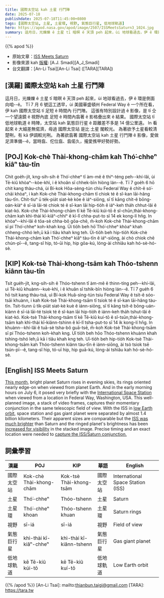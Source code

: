 ```yaml
---
title: 國際太空站 kah 土星 行鬥陣
date: 2025-07-18
publishdate: 2025-07-18T11:45:00+0800
tags: [國際太空站, 土星, 土星環, 視野, 氣態巨行星, 低地球軌道]
hero: https://apod.nasa.gov/apod/image/2507/ISSMeetsSaturn3_1024.jpg
summary: 這月日，光爍爍 ê 土星 tī 暗暝 ê 天頂 peh 起來，ùi 地球看過去，伊 ê 環是側面向咱--ê。
---
```


{{% apod %}}

- 原始文章：[ISS Meets Saturn](https://apod.nasa.gov/apod/ap250718.html)
- 影像來源 kah [版權][Copyright]: [A.J. Smadi][A_J_Smadi]
- 台文翻譯：[An-Li Tsai][An-Li Tsai] ([TARA][TARA])


## [漢羅] 國際太空站 kah 土星 行鬥陣

這月日，光爍爍 ê 土星 tī 暗暝 ê 天頂 peh 起來，ùi 地球看過去，伊 ê 環是側面向咱--ê。
Tī 7 月 6 號這工透早，ùi 美國華盛頓州 Federal Way ê 一个所在看，伊 kah 國際太空站 tī 足短 ê 時間內 行鬥陣。
這張有特別設計過 ê 影像，是 tī 仝一个望遠鏡 ê 視野內底 足短 ê 時間內翕著 ê 影格疊出來 ê 結果。
國際太空站 tī 低地球軌道 ê 時陣，太空站 kah 氣態巨行星 ê 距離差不多是 14 億公里遠。
In 看起來 ê 大細差無偌濟，毋過 國際太空站 是比 土星 閣較光。
為著欲予土星看較清楚咧，有 kā 伊調較光咧。
為著欲翕著 國際太空站 kah 土星 行鬥陣 ê 影像，愛做足濟準備--ê，當時翕、佗位翕、翕偌久，攏愛撨甲好勢好勢。

<!--
## [中文] 國際太空站與土星相遇

本月，明亮的土星在夜空中冉冉升起，從地球上看，它的光環幾乎是側向的。
7月6日凌晨，從美國華盛頓州聯邦路的某個地方看，它與國際太空站短暫地合影。
這張精心設計的影像由一串視訊畫面組成，在同一望遠鏡視野中捕捉到了它們瞬間的會合。
當國際太空站位於低地球軌道時，太空站和氣態巨行星相距近14億公里。
它們的視覺大小相當，但國際太空站比土星亮得多，為了在疊加圖像中清晰可見，對帶有光環的行星的亮度進行了增強。
捕捉國際太空站與土星會合需要精確的時間和精確的位置。
-->

## [POJ] Kok-chè Thài-khong-chām kah Thó͘-chheⁿ kiâⁿ tàu-tīn

Chit goe̍h-ji̍t, kng-sih-sih ê Thó͘-chheⁿ tī àm-mê ê thiⁿ-téng peh--khí-lâi, ùi Tē-kiû khòaⁿ--kòe-khì, i ê khoân sī chhek-bīn hiòng lán--ê.
Tī 7 goe̍h 6 hō chit kang thàu-chá, ùi Bí-kok Hôa-sèng-tún chiu Federal Way ê chi̍t-ê só͘-chāi khòaⁿ, i kah Kok-chè Thài-khong-chām tī chiok té ê sî-kan lāi-hâng tàu-tīn.
Chit-tiuⁿ ū te̍k-pia̍t siat-kè kòe ê iáⁿ-siōng, sī tī kāng chi̍t-ê bōng-oán-kiàⁿ ê sī-iá lāi-té chiok té ê sî-kan lāi hip-tio̍h ê iáⁿ-keh tha̍h chhut-lâi ê kiat-kó.
Kok-chè Thài-khong-chām tī kē Tē-kiû kúi-tō ê sî-chūn,thài-khong-chām kah khì-thài kī-kiâⁿ-chhiⁿ ê kī-lî chha-put-to sī 14 ek kong-lí hn̄g.
In khòaⁿ--khí-lâi ê tōa-sè chha-bô gōa-chē, m̄-koh Kok-chè Thài-khong-chām sī pí Thó͘-chheⁿ koh-khah kng.
Ūi tio̍h beh hō͘ Thó͘-chheⁿ khòaⁿ khah chheng-chhó leh,ū kā i tiâu khah kng teh.
Ūi-tio̍h beh hip-tio̍h Kok-chè Thài-khong-chām kah Thó͘-chheⁿ kiâⁿ tàu-tīn ê iáⁿ-siōng, ài chò chiok chē chún-pī--ê, tang-sî hip, tó-ūi hip, hip gōa-kú, lóng-ài chhiâu kah hó-sè-hó-sè.

## [KIP] Kok-tsè Thài-khong-tsām kah Thóo-tshenn kiânn tàu-tīn

Tsit gue̍h-ji̍t, kng-sih-sih ê Thóo-tshenn tī àm-mê ê thinn-tíng peh--khí-lâi, uì Tē-kiû khuànn--kuè-khì, i ê khuân sī tshik-bīn hiòng lán--ê.
Tī 7 gue̍h 6 hō tsit kang thàu-tsá, uì Bí-kok Huâ-sìng-tún tsiu Federal Way ê tsi̍t-ê sóo-tsāi khuànn, i kah Kok-tsè Thài-khong-tsām tī tsiok té ê sî-kan lāi-hâng tàu-tīn.
Tsit-tiunn ū ti̍k-pia̍t siat-kè kuè ê iánn-siōng, sī tī kāng tsi̍t-ê bōng-uán-kiànn ê sī-iá lāi-té tsiok té ê sî-kan lāi hip-tio̍h ê iánn-keh tha̍h tshut-lâi ê kiat-kó.
Kok-tsè Thài-khong-tsām tī kē Tē-kiû kuí-tō ê sî-tsūn,thài-khong-tsām kah khì-thài kī-kiânn-tshinn ê kī-lî tsha-put-to sī 14 ik kong-lí hn̄g.
In khuànn--khí-lâi ê tuā-sè tsha-bô guā-tsē, m̄-koh Kok-tsè Thài-khong-tsām sī pí Thóo-tshenn koh-khah kng.
Uī tio̍h beh hōo Thóo-tshenn khuànn khah tshing-tshó leh,ū kā i tiâu khah kng teh.
Uī-tio̍h beh hip-tio̍h Kok-tsè Thài-khong-tsām kah Thóo-tshenn kiânn tàu-tīn ê iánn-siōng, ài tsò tsiok tsē tsún-pī--ê, tang-sî hip, tó-uī hip, hip guā-kú, lóng-ài tshiâu kah hó-sè-hó-sè.

## [English] ISS Meets Saturn
[This month][This month], bright planet Saturn rises in evening skies, its rings oriented nearly edge-on when viewed from planet Earth.
And in the early morning hours on July 6, it posed very briefly with the [International Space Station][International Space Station] when viewed from a location in Federal Way, Washington, USA.
This well-planned image, a stack of video frames, captures their momentary conjunction in the same telescopic field of view.
With the ISS in [low Earth orbit][low Earth orbit], space station and gas giant planet were separated by almost 1.4 billion kilometers.
Their apparent sizes are comparable but the [ISS was much brighter][ISS was much brighter] than Saturn and the ringed planet's brightness has been [increased for visibility][increased for visibility] in the stacked image.
Precise timing and an exact location were needed to [capture the ISS/Saturn conjunction.][capture the ISS/Saturn conjunction.]


## 詞彙學習
|漢羅|POJ|KIP|華語|English|
|-|-|-|-|-|
| 國際太空站 | Kok-chè Thài-khong-chām | Kok-tsè Thài-khong-tsām | 國際太空站 | International Space Station (ISS) |
| 土星 | Thó͘-chheⁿ | Thóo-tshenn | 土星 | Saturn |
| 土星環 | Thó͘-chheⁿ khoan | Thóo-tshenn khuan | 土星環 | Saturn rings |
| 視野 | sī-iá | sī-iá | 視野 | Field of view |
| 氣態巨行星 | khì-thài kī-kiâⁿ-chheⁿ | khì-thài kī-kiânn-tshenn | 氣態巨行星 | Gas giant planet |
| 低地球軌道 | kē Tē-kiû kúi-tō | kē Tē-kiû kuí-tō | 低地球軌道 | Low Earth orbit |


{{% /apod %}}
[An-Li Tsai]: mailto:thianbun.taigi@gmail.com
[TARA]: https://tara.tw

[Copyright]: https://apod.nasa.gov/apod/fap/lib/about_apod.html#srapply
[License3]: https://creativecommons.org/licenses/by-nc-nd/3.0/
[License2]:https://creativecommons.org/licenses/by-nc-nd/2.0/


[This month]:https://science.nasa.gov/solar-system/skywatching/whats-up-july-2025-skywatching-tips-from-nasa/
[International Space Station]:https://www.nasa.gov/spot-the-station/
[low Earth orbit]:https://www.nasa.gov/missions/station/iss-research/observing-our-planet-from-low-earth-orbit/
[ISS was much brighter]:https://apod.nasa.gov/apod/ap250718.htmlimage/2507/ISSMeetsSaturn4.jpg
[increased for visibility]:https://apod.nasa.gov/apod/ap250718.htmlimage/2507/ISSMeetsSaturn1_1024.jpg
[capture the ISS/Saturn conjunction.]:https://www.instagram.com/p/DLxajHXRI6w/?utm_source=ig_web_copy_link&igsh=MzRlODBiNWFlZA%3D%3D&img_index=1